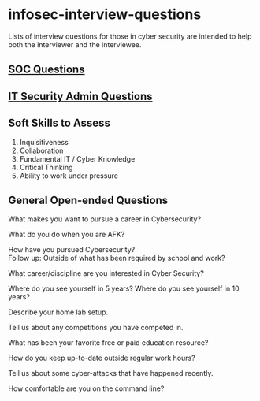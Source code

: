 # infosec-interview-questions
Lists of interview questions for those in cyber security are intended to help both the interviewer and the interviewee.

## [SOC Questions](https://github.com/christian-taillon/infosec-interview-questions/blob/main/itsec-soc.md)

## [IT Security Admin Questions](https://github.com/christian-taillon/infosec-interview-questions/blob/main/itsec-admin.md)


## Soft Skills to Assess
1. Inquisitiveness
2. Collaboration
3. Fundamental IT / Cyber Knowledge
4. Critical Thinking
5. Ability to work under pressure

## General Open-ended Questions
What makes you want to pursue a career in Cybersecurity?

What do you do when you are AFK?

How have you pursued Cybersecurity?<br>
Follow up: Outside of what has been required by school and work?

What career/discipline are you interested in Cyber Security?

Where do you see yourself in 5 years?
Where do you see yourself in 10 years?

Describe your home lab setup.

Tell us about any competitions you have competed in.

What has been your favorite free or paid education resource?

How do you keep up-to-date outside regular work hours?

Tell us about some cyber-attacks that have happened recently.

How comfortable are you on the command line?

